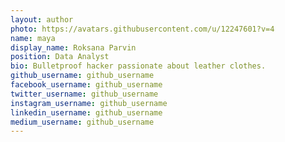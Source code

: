 ```yaml
---
layout: author
photo: https://avatars.githubusercontent.com/u/12247601?v=4
name: maya
display_name: Roksana Parvin
position: Data Analyst
bio: Bulletproof hacker passionate about leather clothes.
github_username: github_username
facebook_username: github_username
twitter_username: github_username
instagram_username: github_username
linkedin_username: github_username
medium_username: github_username
---
```





